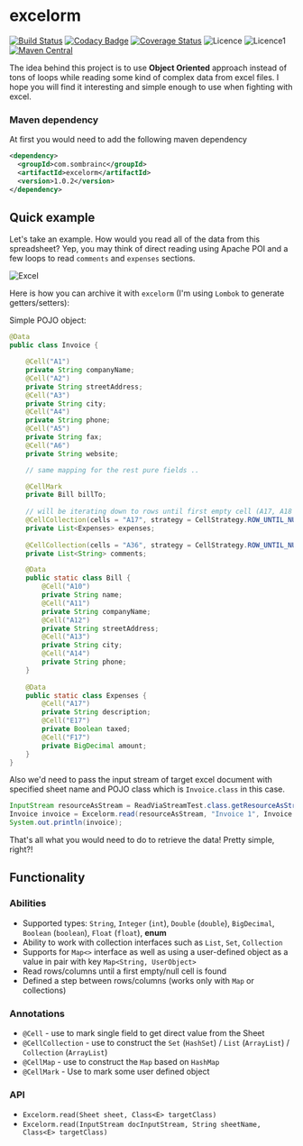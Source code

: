 # excelorm

[![Build Status](https://travis-ci.org/MrSkip/excelorm.svg?branch=master)](https://travis-ci.org/MrSkip/excelorm)
[![Codacy Badge](https://api.codacy.com/project/badge/Grade/009a149b5e8248968a6cee71e6b9990a)](https://www.codacy.com/app/MrSkip/excelorm?utm_source=github.com&amp;utm_medium=referral&amp;utm_content=MrSkip/excelorm&amp;utm_campaign=Badge_Grade)
[![Coverage Status](https://coveralls.io/repos/github/MrSkip/excelorm/badge.svg?branch=master)](https://coveralls.io/github/MrSkip/excelorm?branch=master)
![Licence](https://img.shields.io/badge/apache.poi-4.0.0-brightgreen.svg)
![Licence1](https://img.shields.io/badge/license-MIT-blue.svg)
[![Maven Central](https://maven-badges.herokuapp.com/maven-central/com.sombrainc/excelorm/badge.svg)](https://maven-badges.herokuapp.com/maven-central/com.sombrainc/excelorm)

The idea behind this project is to use **Object Oriented** approach instead of tons of loops while reading 
some kind of complex data from excel files. I hope you will find it interesting and simple enough to use when fighting with excel.

### Maven dependency

At first you would need to add the following maven dependency
```xml
<dependency>
  <groupId>com.sombrainc</groupId>
  <artifactId>excelorm</artifactId>
  <version>1.0.2</version>
</dependency>
```
## Quick example

Let's take an example. How would you read all of the data from this spreadsheet?
Yep, you may think of direct reading using Apache POI and a few loops to read `comments` and `expenses` sections.

![Excel](https://i.ibb.co/4M4702x/Selection-055.png "Excel doc")

Here is how you can archive it with `excelorm` (I'm using `Lombok` to generate getters/setters):

Simple POJO object:
```java
@Data
public class Invoice {

    @Cell("A1")
    private String companyName;
    @Cell("A2")
    private String streetAddress;
    @Cell("A3")
    private String city;
    @Cell("A4")
    private String phone;
    @Cell("A5")
    private String fax;
    @Cell("A6")
    private String website;

    // same mapping for the rest pure fields ..

    @CellMark
    private Bill billTo;
    
    // will be iterating down to rows until first empty cell (A17, A18 ... n) is found
    @CellCollection(cells = "A17", strategy = CellStrategy.ROW_UNTIL_NULL)
    private List<Expenses> expenses;
    
    @CellCollection(cells = "A36", strategy = CellStrategy.ROW_UNTIL_NULL)
    private List<String> comments;

    @Data
    public static class Bill {
        @Cell("A10")
        private String name;
        @Cell("A11")
        private String companyName;
        @Cell("A12")
        private String streetAddress;
        @Cell("A13")
        private String city;
        @Cell("A14")
        private String phone;
    }
    
    @Data
    public static class Expenses {
        @Cell("A17")
        private String description;
        @Cell("E17")
        private Boolean taxed;
        @Cell("F17")
        private BigDecimal amount;
    }
}
```

Also we'd need to pass the input stream of target excel document with specified sheet name and POJO class which is `Invoice.class` in this case.
```java
InputStream resourceAsStream = ReadViaStreamTest.class.getResourceAsStream("/invoice-template.xlsx");
Invoice invoice = Excelorm.read(resourceAsStream, "Invoice 1", Invoice.class);
System.out.println(invoice);
```
That's all what you would need to do to retrieve the data! Pretty simple, right?!

## Functionality

### Abilities
- Supported types: `String`, `Integer` (`int`), `Double` (`double`), `BigDecimal`, `Boolean` (`boolean`), `Float` (`float`), **enum**
- Ability to work with collection interfaces such as `List`, `Set`, `Collection`
- Supports for `Map<>` interface as well as using a user-defined object as a value in pair with key `Map<String, UserObject>`
- Read rows/columns until a first empty/null cell is found
- Defined a step between rows/columns (works only with `Map` or collections)

### Annotations
- `@Cell` - use to mark single field to get direct value from the Sheet
- `@CellCollection` - use to construct the `Set` (`HashSet`) / `List` (`ArrayList`) / `Collection` (`ArrayList`)
- `@CellMap` - use to construct the `Map` based on `HashMap`
- `@CellMark` - Use to mark some user defined object

### API
- `Excelorm.read(Sheet sheet, Class<E> targetClass)`
- `Excelorm.read(InputStream docInputStream, String sheetName, Class<E> targetClass)`
